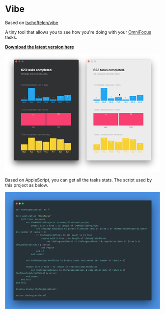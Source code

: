 # Vibe

Based on [tschoffelen/vibe](https://github.com/tschoffelen/vibe)

A tiny tool that allows you to see how you're doing with your [OmniFocus](https://www.omnigroup.com/omnifocus/) tasks.

**[Download the latest version here](https://github.com/hechen/vibe/releases)**

![Screenshot](screenshot.png)


Based on AppleScript, you can get all the tasks stats. The script used by this project as below.

![Applescript](applescript.png)